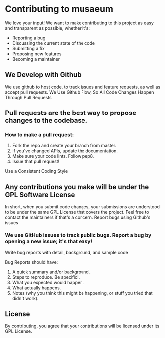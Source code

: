 # Contributing to musaeum

We love your input! We want to make contributing to this project as easy and transparent as possible, whether it's:

* Reporting a bug
* Discussing the current state of the code
* Submitting a fix
* Proposing new features
* Becoming a maintainer

## We Develop with Github

We use github to host code, to track issues and feature requests, as well as accept pull requests.
We Use Github Flow, So All Code Changes Happen Through Pull Requests

## Pull requests are the best way to propose changes to the codebase.

### How to make a pull request:

1. Fork the repo and create your branch from master.
2. If you've changed APIs, update the documentation.
3. Make sure your code lints. Follow pep8.
4. Issue that pull request!

Use a Consistent Coding Style

## Any contributions you make will be under the GPL Software License

In short, when you submit code changes, your submissions are understood to be under the same GPL License that covers the project. Feel free to contact the maintainers if that's a concern.
Report bugs using Github's issues

### We use GitHub issues to track public bugs. Report a bug by opening a new issue; it's that easy!
Write bug reports with detail, background, and sample code

Bug Reports should have:

1. A quick summary and/or background.
2. Steps to reproduce. Be specific!.
3. What you expected would happen.
4. What actually happens.
5. Notes (why you think this might be happening, or stuff you tried that didn't work).


## License

By contributing, you agree that your contributions will be licensed under its GPL License.
